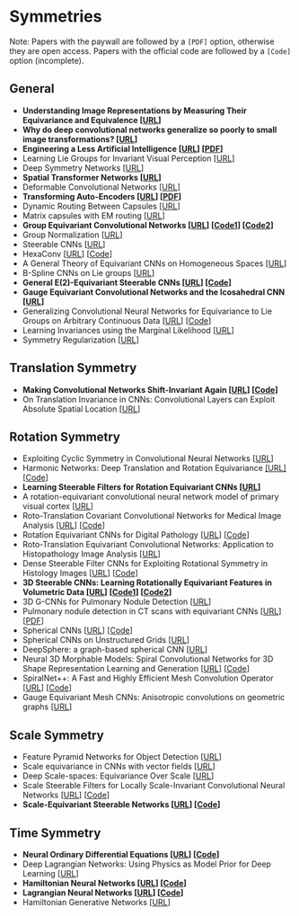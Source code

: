 # Symmetries

Note: Papers with the paywall are followed by a `[PDF]` option, otherwise they are open access. Papers with the official code are followed by a `[Code]` option (incomplete).

## General

- **Understanding Image Representations by Measuring Their Equivariance and Equivalence [[URL](https://doi.org/10.1007/s11263-018-1098-y)]**
- **Why do deep convolutional networks generalize so poorly to small image transformations? [[URL](http://jmlr.org/papers/v20/19-519.html)]**
- **Engineering a Less Artificial Intelligence [[URL](https://doi.org/10.1016/j.neuron.2019.08.034)] [[PDF](https://xaqlab.com/wp-content/uploads/2019/09/LessArtificialIntelligence.pdf)]**
- Learning Lie Groups for Invariant Visual Perception [[URL](https://papers.nips.cc/paper/1584-learning-lie-groups-for-invariant-visual-perception)]
- Deep Symmetry Networks [[URL](https://papers.nips.cc/paper/5424-deep-symmetry-networks)]
- **Spatial Transformer Networks [[URL](https://arxiv.org/abs/1506.02025)]**
- Deformable Convolutional Networks [[URL](https://arxiv.org/abs/1703.06211)]
- **Transforming Auto-Encoders [[URL](https://doi.org/10.1007/978-3-642-21735-7_6)] [[PDF](https://www.cs.toronto.edu/~hinton/absps/transauto6.pdf)]**
- Dynamic Routing Between Capsules [[URL](https://papers.nips.cc/paper/6975-dynamic-routing-between-capsules)]
- Matrix capsules with EM routing [[URL](https://openreview.net/forum?id=HJWLfGWRb)]
- **Group Equivariant Convolutional Networks [[URL](https://arxiv.org/abs/1602.07576)] [[Code1](https://github.com/tscohen/GrouPy)] [[Code2](https://github.com/tscohen/gconv_experiments)]**
- Group Normalization [[URL](https://arxiv.org/abs/1803.08494)]
- Steerable CNNs [[URL](https://openreview.net/forum?id=rJQKYt5ll)]
- HexaConv [[URL](https://openreview.net/forum?id=r1vuQG-CW)] [[Code](https://github.com/ehoogeboom/hexaconv)]
- A General Theory of Equivariant CNNs on Homogeneous Spaces [[URL](https://arxiv.org/abs/1811.02017)]
- B-Spline CNNs on Lie groups [[URL](https://openreview.net/forum?id=H1gBhkBFDH)]
- **General E(2)-Equivariant Steerable CNNs [[URL](https://arxiv.org/abs/1911.08251)] [[Code](https://github.com/QUVA-Lab/e2cnn)]**
- **Gauge Equivariant Convolutional Networks and the Icosahedral CNN [[URL]](https://arxiv.org/abs/1902.04615)**
- Generalizing Convolutional Neural Networks for Equivariance to Lie Groups on Arbitrary Continuous Data [[URL](https://arxiv.org/abs/2002.12880)] [[Code](https://github.com/mfinzi/LieConv)]
- Learning Invariances using the Marginal Likelihood [[URL](https://arxiv.org/abs/1808.05563)]
- Symmetry Regularization [[URL](https://dspace.mit.edu/handle/1721.1/109391)]

## Translation Symmetry

- **Making Convolutional Networks Shift-Invariant Again [[URL](https://arxiv.org/abs/1904.11486)] [[Code](https://github.com/adobe/antialiased-cnns)]**
- On Translation Invariance in CNNs: Convolutional Layers can Exploit Absolute Spatial Location [[URL](https://arxiv.org/abs/2003.07064)]

## Rotation Symmetry

- Exploiting Cyclic Symmetry in Convolutional Neural Networks [[URL](http://proceedings.mlr.press/v48/dieleman16.html)]
- Harmonic Networks: Deep Translation and Rotation Equivariance [[URL]](https://arxiv.org/abs/1612.04642) [[Code](https://github.com/deworrall92/harmonicConvolutions)]
- **Learning Steerable Filters for Rotation Equivariant CNNs [[URL](https://arxiv.org/abs/1711.07289)]**
- A rotation-equivariant convolutional neural network model of primary visual cortex [[URL](https://openreview.net/forum?id=H1fU8iAqKX)]
- Roto-Translation Covariant Convolutional Networks for Medical Image Analysis [[URL](https://arxiv.org/abs/1804.03393)] [[Code](https://github.com/tueimage/SE2CNN)]
- Rotation Equivariant CNNs for Digital Pathology [[URL](http://arxiv.org/abs/1806.03962)] [[Code](https://github.com/basveeling/keras-gcnn)]
- Roto-Translation Equivariant Convolutional Networks: Application to Histopathology Image Analysis [[URL](https://arxiv.org/abs/2002.08725)]
- Dense Steerable Filter CNNs for Exploiting Rotational Symmetry in Histology Images [[URL](https://arxiv.org/abs/2004.03037)] [[Code](https://github.com/simongraham/dsf-cnn)]
- **3D Steerable CNNs: Learning Rotationally Equivariant Features in Volumetric Data [[URL](https://arxiv.org/abs/1807.02547)] [[Code1](https://github.com/mariogeiger/se3cnn)] [[Code2](https://github.com/e3nn/e3nn)]**
- 3D G-CNNs for Pulmonary Nodule Detection [[URL](https://openreview.net/forum?id=H1sdHFiif)]
- Pulmonary nodule detection in CT scans with equivariant CNNs [[URL](https://doi.org/10.1016/j.media.2019.03.010)] [[PDF](https://marysia.nl/assets/MIA.pdf)]
- Spherical CNNs [[URL](https://openreview.net/forum?id=Hkbd5xZRb)] [[Code](https://github.com/jonas-koehler/s2cnn)]
- Spherical CNNs on Unstructured Grids [[URL](https://openreview.net/forum?id=Bkl-43C9FQ)]
- DeepSphere: a graph-based spherical CNN [[URL](https://openreview.net/forum?id=B1e3OlStPB)]
- Neural 3D Morphable Models: Spiral Convolutional Networks for 3D Shape Representation Learning and Generation [[URL](http://openaccess.thecvf.com/content_ICCV_2019/html/Bouritsas_Neural_3D_Morphable_Models_Spiral_Convolutional_Networks_for_3D_Shape_ICCV_2019_paper.html)] [[Code](https://github.com/gbouritsas/Neural3DMM)]
- SpiralNet++: A Fast and Highly Efficient Mesh Convolution Operator [[URL](https://arxiv.org/abs/1911.05856)] [[Code](https://github.com/sw-gong/spiralnet_plus)]
- Gauge Equivariant Mesh CNNs: Anisotropic convolutions on geometric graphs [[URL](https://arxiv.org/abs/2003.05425)]

## Scale Symmetry

- Feature Pyramid Networks for Object Detection [[URL](https://arxiv.org/abs/1612.03144)]
- Scale equivariance in CNNs with vector fields [[URL](https://arxiv.org/abs/1807.11783)]
- Deep Scale-spaces: Equivariance Over Scale [[URL](https://papers.nips.cc/paper/8956-deep-scale-spaces-equivariance-over-scale)]
- Scale Steerable Filters for Locally Scale-Invariant Convolutional Neural Networks [[URL](https://arxiv.org/abs/1906.03861)] [[Code](https://github.com/rghosh92/SS-CNN)]
- **Scale-Equivariant Steerable Networks [[URL](https://openreview.net/forum?id=HJgpugrKPS)] [[Code](https://github.com/ISosnovik/sesn)]**

## Time Symmetry

- **Neural Ordinary Differential Equations [[URL](https://arxiv.org/abs/1806.07366)] [[Code](https://github.com/rtqichen/torchdiffeq)]**
- Deep Lagrangian Networks: Using Physics as Model Prior for Deep Learning [[URL](https://openreview.net/forum?id=BklHpjCqKm)]
- **Hamiltonian Neural Networks [[URL](https://arxiv.org/abs/1906.01563)] [[Code](https://github.com/greydanus/hamiltonian-nn)]**
- **Lagrangian Neural Networks [[URL](https://arxiv.org/abs/2003.04630)] [[Code](https://github.com/MilesCranmer/lagrangian_nns)]**
- Hamiltonian Generative Networks [[URL](https://openreview.net/forum?id=HJenn6VFvB)]
